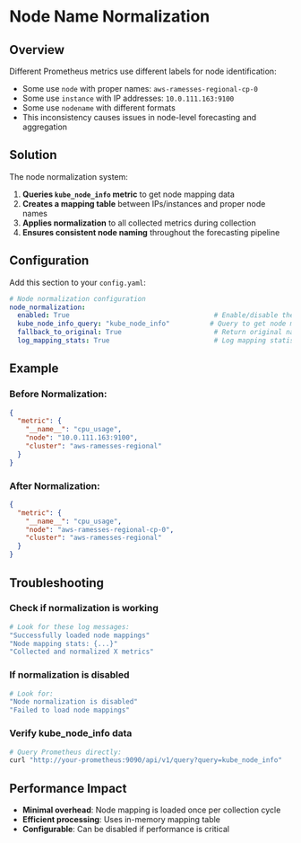 # Node Name Normalization

## Overview

Different Prometheus metrics use different labels for node identification:

- Some use `node` with proper names: `aws-ramesses-regional-cp-0`
- Some use `instance` with IP addresses: `10.0.111.163:9100`
- Some use `nodename` with different formats
- This inconsistency causes issues in node-level forecasting and aggregation

## Solution

The node normalization system:

1. **Queries `kube_node_info` metric** to get node mapping data
2. **Creates a mapping table** between IPs/instances and proper node names
3. **Applies normalization** to all collected metrics during collection
4. **Ensures consistent node naming** throughout the forecasting pipeline

## Configuration

Add this section to your `config.yaml`:

```yaml
# Node normalization configuration
node_normalization:
  enabled: True                                    # Enable/disable the feature
  kube_node_info_query: "kube_node_info"          # Query to get node mappings
  fallback_to_original: True                       # Return original name if no mapping found
  log_mapping_stats: True                          # Log mapping statistics for debugging
```

## Example

### Before Normalization:

```json
{
  "metric": {
    "__name__": "cpu_usage",
    "node": "10.0.111.163:9100",
    "cluster": "aws-ramesses-regional"
  }
}
```

### After Normalization:

```json
{
  "metric": {
    "__name__": "cpu_usage", 
    "node": "aws-ramesses-regional-cp-0",
    "cluster": "aws-ramesses-regional"
  }
}
```

## Troubleshooting

### Check if normalization is working

```bash
# Look for these log messages:
"Successfully loaded node mappings"
"Node mapping stats: {...}"
"Collected and normalized X metrics"
```

### If normalization is disabled

```bash
# Look for:
"Node normalization is disabled"
"Failed to load node mappings"
```

### Verify kube_node_info data

```bash
# Query Prometheus directly:
curl "http://your-prometheus:9090/api/v1/query?query=kube_node_info"
```

## Performance Impact

- **Minimal overhead**: Node mapping is loaded once per collection cycle
- **Efficient processing**: Uses in-memory mapping table
- **Configurable**: Can be disabled if performance is critical
